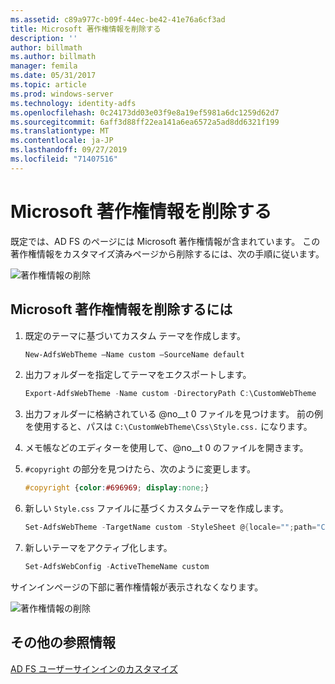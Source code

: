 ```yaml
---
ms.assetid: c89a977c-b09f-44ec-be42-41e76a6cf3ad
title: Microsoft 著作権情報を削除する
description: ''
author: billmath
ms.author: billmath
manager: femila
ms.date: 05/31/2017
ms.topic: article
ms.prod: windows-server
ms.technology: identity-adfs
ms.openlocfilehash: 0c24173dd03e03f9e8a19ef5981a6dc1259d62d7
ms.sourcegitcommit: 6aff3d88ff22ea141a6ea6572a5ad8dd6321f199
ms.translationtype: MT
ms.contentlocale: ja-JP
ms.lasthandoff: 09/27/2019
ms.locfileid: "71407516"
---
```

# <a name="remove-the-microsoft-copyright"></a>Microsoft 著作権情報を削除する 


 
既定では、AD FS のページには Microsoft 著作権情報が含まれています。 この著作権情報をカスタマイズ済みページから削除するには、次の手順に従います。 

![著作権情報の削除](media/AD-FS-user-sign-in-customization/ADFS_Blue_Custom1.png) 
  
## <a name="to-remove-the-microsoft-copyright"></a>Microsoft 著作権情報を削除するには  
  
1. 既定のテーマに基づいてカスタム テーマを作成します。

   ```powershell
   New-AdfsWebTheme –Name custom –SourceName default
   ```

2. 出力フォルダーを指定してテーマをエクスポートします。  

   ```powershell
   Export-AdfsWebTheme -Name custom -DirectoryPath C:\CustomWebTheme
   ```

3. 出力フォルダーに格納されている @no__t 0 ファイルを見つけます。 前の例を使用すると、パスは `C:\CustomWebTheme\Css\Style.css.` になります。
  
4. メモ帳などのエディターを使用して、@no__t 0 のファイルを開きます。  
  
5. `#copyright` の部分を見つけたら、次のように変更します。  

   ```css
   #copyright {color:#696969; display:none;}
   ```

6. 新しい `Style.css` ファイルに基づくカスタムテーマを作成します。  

   ```powershell
   Set-AdfsWebTheme -TargetName custom -StyleSheet @{locale="";path="C:\customWebTheme\css\style.css"}
   ```

7. 新しいテーマをアクティブ化します。  

   ```powershell
   Set-AdfsWebConfig -ActiveThemeName custom
   ```

サインインページの下部に著作権情報が表示されなくなります。

![著作権情報の削除](media/AD-FS-user-sign-in-customization/ADFS_Blue_Custom1a.png) 

## <a name="additional-references"></a>その他の参照情報 
[AD FS ユーザーサインインのカスタマイズ](AD-FS-user-sign-in-customization.md) 
